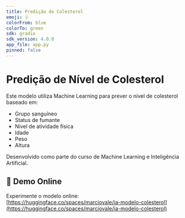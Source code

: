```yaml
---
title: Predição de Colesterol
emoji: 🩺
colorFrom: blue
colorTo: green
sdk: gradio
sdk_version: 4.0.0
app_file: app.py
pinned: false
---
```


# Predição de Nível de Colesterol

Este modelo utiliza Machine Learning para prever o nível de colesterol baseado em:

- Grupo sanguíneo
- Status de fumante
- Nível de atividade física
- Idade
- Peso
- Altura

Desenvolvido como parte do curso de Machine Learning e Inteligência Artificial.

## 🚀 Demo Online

Experimente o modelo online: [https://huggingface.co/spaces/marciovale/ia-modelo-colesterol](https://huggingface.co/spaces/marciovale/ia-modelo-colesterol)
